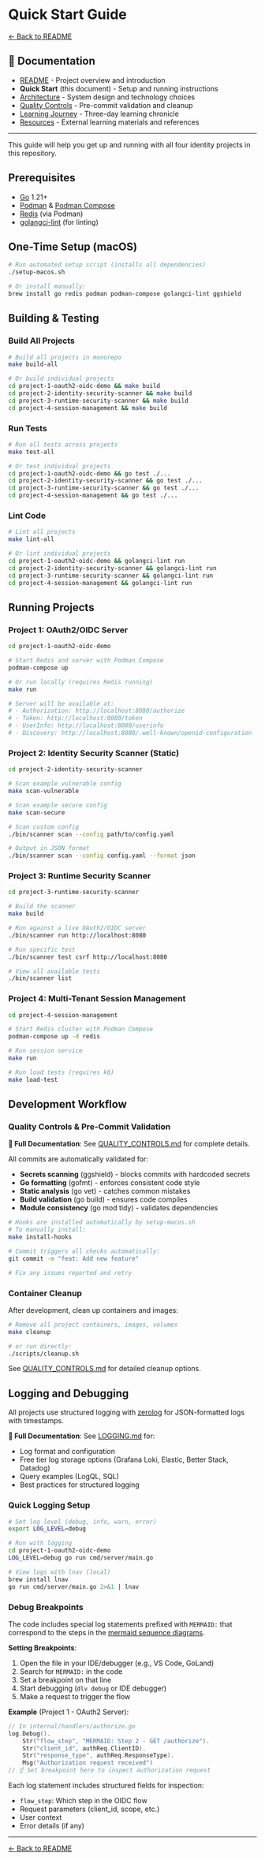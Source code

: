 # Quick Start Guide

[← Back to README](../README.md)

## 📑 Documentation

- [README](../README.md) - Project overview and introduction
- **Quick Start** (this document) - Setup and running instructions
- [Architecture](./ARCHITECTURE.md) - System design and technology choices
- [Quality Controls](./QUALITY_CONTROLS.md) - Pre-commit validation and cleanup
- [Learning Journey](./LEARNING_JOURNEY.md) - Three-day learning chronicle
- [Resources](./RESOURCES.md) - External learning materials and references

---

This guide will help you get up and running with all four identity projects in this repository.

## Prerequisites

- [Go](https://go.dev) 1.21+
- [Podman](https://podman.io/) & [Podman Compose](https://github.com/containers/podman-compose)
- [Redis](https://redis.io) (via Podman)
- [golangci-lint](https://golangci-lint.run) (for linting)

## One-Time Setup (macOS)

```bash
# Run automated setup script (installs all dependencies)
./setup-macos.sh

# Or install manually:
brew install go redis podman podman-compose golangci-lint ggshield
```

## Building & Testing

### Build All Projects

```bash
# Build all projects in monorepo
make build-all

# Or build individual projects
cd project-1-oauth2-oidc-demo && make build
cd project-2-identity-security-scanner && make build
cd project-3-runtime-security-scanner && make build
cd project-4-session-management && make build
```

### Run Tests

```bash
# Run all tests across projects
make test-all

# Or test individual projects
cd project-1-oauth2-oidc-demo && go test ./...
cd project-2-identity-security-scanner && go test ./...
cd project-3-runtime-security-scanner && go test ./...
cd project-4-session-management && go test ./...
```

### Lint Code

```bash
# Lint all projects
make lint-all

# Or lint individual projects
cd project-1-oauth2-oidc-demo && golangci-lint run
cd project-2-identity-security-scanner && golangci-lint run
cd project-3-runtime-security-scanner && golangci-lint run
cd project-4-session-management && golangci-lint run
```

## Running Projects

### Project 1: OAuth2/OIDC Server

```bash
cd project-1-oauth2-oidc-demo

# Start Redis and server with Podman Compose
podman-compose up

# Or run locally (requires Redis running)
make run

# Server will be available at:
# - Authorization: http://localhost:8080/authorize
# - Token: http://localhost:8080/token
# - UserInfo: http://localhost:8080/userinfo
# - Discovery: http://localhost:8080/.well-known/openid-configuration
```

### Project 2: Identity Security Scanner (Static)

```bash
cd project-2-identity-security-scanner

# Scan example vulnerable config
make scan-vulnerable

# Scan example secure config
make scan-secure

# Scan custom config
./bin/scanner scan --config path/to/config.yaml

# Output in JSON format
./bin/scanner scan --config config.yaml --format json
```

### Project 3: Runtime Security Scanner

```bash
cd project-3-runtime-security-scanner

# Build the scanner
make build

# Run against a live OAuth2/OIDC server
./bin/scanner run http://localhost:8080

# Run specific test
./bin/scanner test csrf http://localhost:8080

# View all available tests
./bin/scanner list
```

### Project 4: Multi-Tenant Session Management

```bash
cd project-4-session-management

# Start Redis cluster with Podman Compose
podman-compose up -d redis

# Run session service
make run

# Run load tests (requires k6)
make load-test
```

## Development Workflow

### Quality Controls & Pre-Commit Validation

**📖 Full Documentation**: See [QUALITY_CONTROLS.md](./QUALITY_CONTROLS.md) for complete details.

All commits are automatically validated for:
- **Secrets scanning** (ggshield) - blocks commits with hardcoded secrets
- **Go formatting** (gofmt) - enforces consistent code style
- **Static analysis** (go vet) - catches common mistakes
- **Build validation** (go build) - ensures code compiles
- **Module consistency** (go mod tidy) - validates dependencies

```bash
# Hooks are installed automatically by setup-macos.sh
# To manually install:
make install-hooks

# Commit triggers all checks automatically:
git commit -m "feat: Add new feature"

# Fix any issues reported and retry
```

### Container Cleanup

After development, clean up containers and images:

```bash
# Remove all project containers, images, volumes
make cleanup

# or run directly:
./scripts/cleanup.sh
```

See [QUALITY_CONTROLS.md](./QUALITY_CONTROLS.md) for detailed cleanup options.

## Logging and Debugging

All projects use structured logging with [zerolog](https://github.com/rs/zerolog) for JSON-formatted logs with timestamps.

**📖 Full Documentation**: See [LOGGING.md](../LOGGING.md) for:
- Log format and configuration
- Free tier log storage options (Grafana Loki, Elastic, Better Stack, Datadog)
- Query examples (LogQL, SQL)
- Best practices for structured logging

### Quick Logging Setup

```bash
# Set log level (debug, info, warn, error)
export LOG_LEVEL=debug

# Run with logging
cd project-1-oauth2-oidc-demo
LOG_LEVEL=debug go run cmd/server/main.go

# View logs with lnav (local)
brew install lnav
go run cmd/server/main.go 2>&1 | lnav
```

### Debug Breakpoints

The code includes special log statements prefixed with `MERMAID:` that correspond to the steps in the [mermaid sequence diagrams](../project-1-oauth2-oidc-demo/docs/OIDC_Walk_Thru.md).

**Setting Breakpoints**:
1. Open the file in your IDE/debugger (e.g., VS Code, GoLand)
2. Search for `MERMAID:` in the code
3. Set a breakpoint on that line
4. Start debugging (`dlv debug` or IDE debugger)
5. Make a request to trigger the flow

**Example** (Project 1 - OAuth2 Server):
```go
// In internal/handlers/authorize.go
log.Debug().
    Str("flow_step", "MERMAID: Step 2 - GET /authorize").
    Str("client_id", authReq.ClientID).
    Str("response_type", authReq.ResponseType).
    Msg("Authorization request received")
// ☝️ Set breakpoint here to inspect authorization request
```

Each log statement includes structured fields for inspection:
- `flow_step`: Which step in the OIDC flow
- Request parameters (client_id, scope, etc.)
- User context
- Error details (if any)

---

[← Back to README](../README.md)
